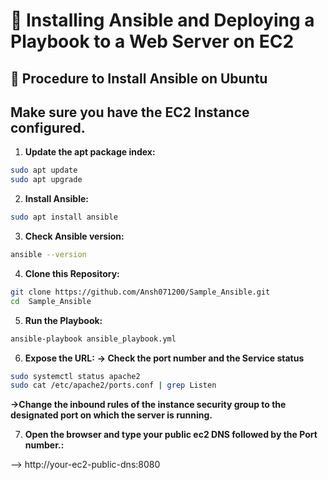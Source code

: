 # 🌟 Installing Ansible and Deploying a Playbook to a Web Server on EC2

## 🐧 Procedure to Install Ansible on Ubuntu

## Make sure you have the EC2 Instance configured.

1. **Update the apt package index:**

``` bash
sudo apt update
sudo apt upgrade
```

2. **Install Ansible:**

``` bash
sudo apt install ansible
```

3. **Check Ansible version:**

``` bash
ansible --version
```

4. **Clone this Repository:**

``` bash
git clone https://github.com/Ansh071200/Sample_Ansible.git
cd  Sample_Ansible
```

5. **Run the Playbook:**

``` bash
ansible-playbook ansible_playbook.yml
```

6. **Expose the URL:**
   **-> Check the port number and the Service status**

``` bash
sudo systemctl status apache2
sudo cat /etc/apache2/ports.conf | grep Listen
```
   **->Change the inbound rules of the instance security group to the designated port on which the server is running.**


7. **Open the browser and type your public ec2 DNS followed by the Port number.:**

--> http://your-ec2-public-dns:8080


